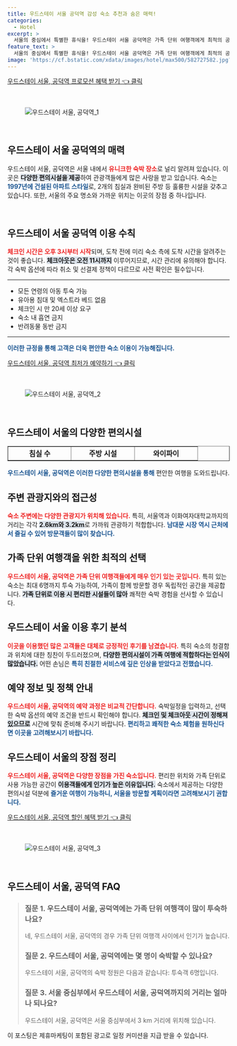 ```yaml
---
title: 우드스테이 서울 공덕역 감성 숙소 추천과 숨은 매력!
categories:
  - Hotel
excerpt: >
  서울의 중심에서 특별한 휴식을! 우드스테이 서울 공덕역은 가족 단위 여행객에게 최적의 공간을 제공합니다. 무료 WiFi와 현대적 시설이 완비된 아파트에서 편안한 시간을 즐겨보세요!
feature_text: >
  서울의 중심에서 특별한 휴식을! 우드스테이 서울 공덕역은 가족 단위 여행객에게 최적의 공간을 제공합니다. 무료 WiFi와 현대적 시설이 완비된 아파트에서 편안한 시간을 즐겨보세요!
image: 'https://cf.bstatic.com/xdata/images/hotel/max500/582727582.jpg?k=bb4809cf13a549e381566d34e38bf26dd665d5ceb1fdc5512979bdfebb7de93d&o=&hp=1'
---
```


<p><a class="modoo-button" href="https://tinyurl.com/295a9a5k" rel="nofollow noopener">우드스테이 서울, 공덕역 프로모션 혜택 받기 👈 클릭</a></p><br/>
<figure class="image"><img alt="우드스테이 서울, 공덕역_1" src="https://cf.bstatic.com/xdata/images/hotel/max1024x768/582727559.jpg?k=4d65927330be29e0fcdae99bac7d8262f5365b5118e4c81aa049d289fd31ee7e&amp;o=&amp;hp=1"/></figure><br/>

<h2 data-ke-size="size26" id="우드스테이_서울_공덕역_소개">우드스테이 서울 공덕역의 매력</h2>
<p data-ke-size="size16">우드스테이 서울, 공덕역은 서울 내에서 <b><span style="color: #ee2323;">유니크한 숙박 장소</span></b>로 널리 알려져 있습니다. 이곳은 <b><span style="background-color: #21538527;">다양한 편의시설을 제공</span></b>하여 관광객들에게 많은 사랑을 받고 있습니다. 숙소는 <b><span style="color: #1a5490;">1997년에 건설된 아파트 스타일</span></b>로, 2개의 침실과 완비된 주방 등 훌륭한 시설을 갖추고 있습니다. 또한, 서울의 주요 명소와 가까운 위치는 이곳의 장점 중 하나입니다.</p>
<p data-ke-size="size16"> </p>
<h2 data-ke-size="size23" id="호텔_이용수칙">우드스테이 서울 공덕역 이용 수칙</h2>
<p data-ke-size="size16"><b><span style="color: #ee2323;">체크인 시간은 오후 3시부터 시작</span></b>되며, 도착 전에 미리 숙소 측에 도착 시간을 알려주는 것이 좋습니다. <b><span style="background-color: #21538527;">체크아웃은 오전 11시까지</span></b> 이루어지므로, 시간 관리에 유의해야 합니다. 각 숙박 옵션에 따라 취소 및 선결제 정책이 다르므로 사전 확인은 필수입니다.</p>
<hr contenteditable="false" data-ke-style="style5" data-ke-type="horizontalRule"/>
<ul data-ke-list-type="disc" style="list-style-type: disc;">
<li>모든 연령의 아동 투숙 가능</li>
<li>유아용 침대 및 엑스트라 베드 없음</li>
<li>체크인 시 만 20세 이상 요구</li>
<li>숙소 내 흡연 금지</li>
<li>반려동물 동반 금지</li>
</ul>
<hr contenteditable="false" data-ke-style="style5" data-ke-type="horizontalRule"/>
<p data-ke-size="size16"><b><span style="color: #1a5490;">이러한 규정을 통해 고객은 더욱 편안한 숙소 이용이 가능해집니다.</span></b></p>
<p><a class="modoo-button" href="https://tinyurl.com/295a9a5k" rel="nofollow noopener">우드스테이 서울, 공덕역 최저가 예약하기 👈 클릭</a></p><br/>
<figure class="image"><img alt="우드스테이 서울, 공덕역_2" src="https://cf.bstatic.com/xdata/images/hotel/max500/582727582.jpg?k=bb4809cf13a549e381566d34e38bf26dd665d5ceb1fdc5512979bdfebb7de93d&amp;o=&amp;hp=1"/></figure><br/>
<h2 data-ke-size="size23" id="숙소의_편의시설">우드스테이 서울의 다양한 편의시설</h2>
<table border="1" data-ke-align="alignLeft" data-ke-style="style16" style="border-collapse: collapse; width: 100%; height: 34px;">
<tbody>
<tr style="height: 17px;">
<td style="width: 33.3333%; text-align: center; height: 17px;"><b>침실 수</b></td>
<td style="width: 33.3333%; text-align: center; height: 17px;"><b>주방 시설</b></td>
<td style="width: 33.3333%; text-align: center; height: 17px;"><b>와이파이</b></td>
</tr>
<tr style="height: 17px;">
<td style="width: 33.3333%; text-align: center; height: 17px;">2개</td>
<td style="width: 33.3333%; text-align: center; height: 17px;">냉장고, 전자레인지</td>
<td style="width: 33.3333%; text-align: center; height: 17px;">무료 제공</td>
</tr>
<tr>
<td style="width: 33.3333%; text-align: center;">욕실</td>
<td style="width: 33.3333%; text-align: center;">TV</td>
<td style="width: 33.3333%; text-align: center;">에어컨</td>
</tr>
<tr>
<td style="width: 33.3333%; text-align: center;">샤워 시설</td>
<td style="width: 33.3333%; text-align: center;">휴식 공간</td>
<td style="width: 33.3333%; text-align: center;">안전 시설</td>
</tr>
</tbody>
</table>
<p data-ke-size="size16"><b><span style="color: #1a5490;">우드스테이 서울, 공덕역은 이러한 다양한 편의시설을 통해</span></b> 편안한 여행을 도와드립니다.</p>
<h2 data-ke-size="size23" id="주변_관광지">주변 관광지와의 접근성</h2>
<p data-ke-size="size16"><b><span style="color: #ee2323;">숙소 주변에는 다양한 관광지가 위치해 있습니다.</span></b> 특히, 서울역과 이화여자대학교까지의 거리는 각각 <b><span style="background-color: #21538527;">2.6km와 3.2km</span></b>로 가까워 관광하기 적합합니다. <b><span style="color: #1a5490;">남대문 시장 역시 근처에서 즐길 수 있어 방문객들이 많이 찾습니다.</span></b></p>
<h2 data-ke-size="size26" id="가족_단위_여행객">가족 단위 여행객을 위한 최적의 선택</h2>
<p data-ke-size="size16"><b><span style="color: #ee2323;">우드스테이 서울, 공덕역은 가족 단위 여행객들에게 매우 인기 있는 곳입니다.</span></b> 특히 있는 숙소는 최대 6명까지 투숙 가능하여, 가족이 함께 방문할 경우 독립적인 공간을 제공합니다. <b><span style="background-color: #21538527;">가족 단위로 이용 시 편리한 시설들이 많아</span></b> 쾌적한 숙박 경험을 선사할 수 있습니다.</p>
<h2 data-ke-size="size23" id="이용_후기">우드스테이 서울 이용 후기 분석</h2>
<p data-ke-size="size16"><b><span style="color: #ee2323;">이곳을 이용했던 많은 고객들은 대체로 긍정적인 후기를 남겼습니다.</span></b> 특히 숙소의 청결함과 위치에 대한 칭찬이 두드러졌으며, <b><span style="background-color: #21538527;">다양한 편의시설이 가족 여행에 적합하다는 인식이 많았습니다.</span></b> 어떤 손님은 <b><span style="color: #1a5490;">특히 친절한 서비스에 깊은 인상을 받았다고 전했습니다.</span></b></p>
<h2 data-ke-size="size26" id="예약_정보">예약 정보 및 정책 안내</h2>
<p data-ke-size="size16"><b><span style="color: #ee2323;">우드스테이 서울, 공덕역의 예약 과정은 비교적 간단합니다.</span></b> 숙박일정을 입력하고, 선택한 숙박 옵션의 예약 조건을 반드시 확인해야 합니다. <b><span style="background-color: #21538527;">체크인 및 체크아웃 시간이 정해져 있으므로</span></b> 시간에 맞춰 준비해 주시기 바랍니다. <b><span style="color: #1a5490;">편리하고 쾌적한 숙소 체험을 원하신다면 이곳을 고려해보시기 바랍니다.</span></b></p>
<h2 data-ke-size="size23" id="마무리">우드스테이 서울의 장점 정리</h2>
<p data-ke-size="size16"><b><span style="color: #ee2323;">우드스테이 서울, 공덕역은 다양한 장점을 가진 숙소입니다.</span></b> 편리한 위치와 가족 단위로 사용 가능한 공간이 <b><span style="background-color: #21538527;">이용객들에게 인기가 높은 이유입니다.</span></b> 숙소에서 제공하는 다양한 편의시설 덕분에 <b><span style="color: #1a5490;">즐거운 여행이 가능하니, 서울을 방문할 계획이라면 고려해보시기 권합니다.</span></b></p>

<p><a class="modoo-button" href="https://tinyurl.com/295a9a5k" rel="nofollow noopener">우드스테이 서울, 공덕역 할인 혜택 받기 👈 클릭</a></p><br>

<figure class="image"><img src="https://cf.bstatic.com/xdata/images/hotel/max500/582727569.jpg?k=db2deb9a4a08592dd7a984027553401b834f8f0fe89340812d94c6c95c8c8c82&o=&hp=1" alt="우드스테이 서울, 공덕역_3"></figure><br>
<h2 id="우드스테이 서울, 공덕역_FAQ">우드스테이 서울, 공덕역 FAQ</h2>
<div itemscope="" itemtype="https://schema.org/FAQPage"> <blockquote> <div itemscope="" itemprop="mainEntity" itemtype="https://schema.org/Question"> <h3 id="질문_1" itemprop="name">질문 1. 우드스테이 서울, 공덕역에는 가족 단위 여행객이 많이 투숙하나요?</h3> <div itemscope="" itemprop="acceptedAnswer" itemtype="https://schema.org/Answer"> <span itemprop="text"> <p>네, 우드스테이 서울, 공덕역의 경우 가족 단위 여행객 사이에서 인기가 높습니다.</p> </span> </div> </div> <div itemscope="" itemprop="mainEntity" itemtype="https://schema.org/Question"> <h3 id="질문_2" itemprop="name">질문 2. 우드스테이 서울, 공덕역에는 몇 명이 숙박할 수 있나요?</h3> <div itemscope="" itemprop="acceptedAnswer" itemtype="https://schema.org/Answer"> <span itemprop="text"> <p>우드스테이 서울, 공덕역의 숙박 정원은 다음과 같습니다: 투숙객 6명입니다.</p> </span> </div> </div> <div itemscope="" itemprop="mainEntity" itemtype="https://schema.org/Question"> <h3 id="질문_3" itemprop="name">질문 3. 서울 중심부에서 우드스테이 서울, 공덕역까지의 거리는 얼마나 되나요?</h3> <div itemscope="" itemprop="acceptedAnswer" itemtype="https://schema.org/Answer"> <span itemprop="text"> <p>우드스테이 서울, 공덕역은 서울 중심부에서 3 km 거리에 위치해 있습니다.</p> </span> </div> </div> </blockquote> </div><p>이 포스팅은 제휴마케팅이 포함된 광고로 일정 커미션을 지급 받을 수 있습니다.</p>

